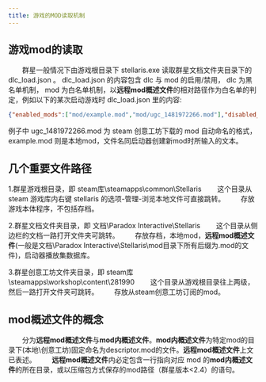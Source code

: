 ```yaml
---
title: 游戏的MOD读取机制
---
```


## 游戏mod的读取

&emsp;&emsp;群星一般情况下由游戏根目录下 stellaris.exe 读取群星文档文件夹目录下的 dlc_load.json 。
dlc_load.json 的内容包含 dlc 与 mod 的启用/禁用， dlc 为黑名单机制， mod 为白名单机制，以**远程mod概述文件**的相对路径作为白名单的判定，例如以下的某次启动游戏时 dlc_load.json 里的内容:

```json
{"enabled_mods":["mod/example.mod","mod/ugc_1481972266.mod"],"disabled_dlcs":[]}
```

例子中 ugc_1481972266.mod 为 steam 创意工坊下载的 mod 自动命名的格式， example.mod 则是本地mod，文件名同启动器创建新mod时所输入的文本。

## 几个重要文件路径

1.群星游戏根目录，即 steam库\steamapps\common\Stellaris
&emsp;&emsp;这个目录从 steam 游戏库内右键 stellaris 的选项-管理-浏览本地文件可直接跳转。
&emsp;&emsp;存放游戏本体程序，不包括存档。

2.群星文档文件夹目录，即 文档\Paradox Interactive\Stellaris
&emsp;&emsp;这个目录从侧边栏的文档一路打开文件夹可跳转。
&emsp;&emsp;存放存档，本地mod，**远程mod概述文件**(一般是文档\Paradox Interactive\Stellaris\mod目录下所有后缀为.mod的文件)，启动器播放集数据库。

3.群星创意工坊文件夹目录，即 steam库\steamapps\workshop\content\281990
&emsp;&emsp;这个目录从游戏根目录往上两级，然后一路打开文件夹可跳转。
&emsp;&emsp;存放从steam创意工坊订阅的mod。

## mod概述文件的概念

&emsp;&emsp;分为**远程mod概述文件**与**mod内概述文件**。**mod内概述文件**为特定mod的目录下(本地\创意工坊)固定命名为descriptor.mod的文件。**远程mod概述文件**上文已表述。
&emsp;&emsp;**远程mod概述文件**内必定包含一行指向对应 mod 的**mod内概述文件**的所在目录，或以压缩包方式保存的mod路径（群星版本<2.4）的语句。
